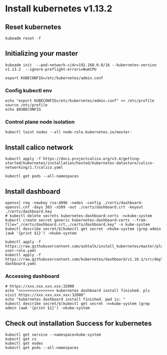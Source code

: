# Install kubernetes v1.13.2


## Reset kubernetes
```
kubeadm reset -f
```

## Initializing your master
```
kubeadm init  --pod-network-cidr=192.168.0.0/16 --kubernetes-version v1.13.2  --ignore-preflight-errors=NumCPU

export KUBECONFIG=/etc/kubernetes/admin.conf
```

### Config kubectl env
```
echo "export KUBECONFIG=/etc/kubernetes/admin.conf" >> /etc/profile
source /etc/profile
echo $KUBECONFIG
```

### Control plane node isolation
```
kubectl taint nodes --all node-role.kubernetes.io/master-
```

## Install calico network
```
kubectl apply -f https://docs.projectcalico.org/v3.4/getting-started/kubernetes/installation/hosted/kubernetes-datastore/calico-networking/1.7/calico.yaml

kubectl get pods --all-namespaces
```

## Install dashboard
```
openssl req -newkey rsa:4096 -nodes -config ./certs/dashboard-openssl.cnf -days 365 -x509 -out ./certs/dashboard.crt -keyout ./certs/dashboard.key
# kubectl delete secrets kubernetes-dashboard-certs -n=kube-system
kubectl create secret generic kubernetes-dashboard-certs --from-file="./certs/dashboard.crt,./certs/dashboard.key" -n kube-system 
kubectl describe secret/$(kubectl get secret -nkube-system |grep admin |awk '{print $1}') -nkube-system

kubectl apply -f https://raw.githubusercontent.com/asktalk/install_kubernetes/master/plugins/dashboard/dashboard-user-role.yaml
kubectl apply -f https://raw.githubusercontent.com/kubernetes/dashboard/v1.10.1/src/deploy/recommended/kubernetes-dashboard.yaml
```

### Accessing dashboard
```
# https://xxx.xxx.xxx.xxx:32000
echo ">>>>>>>>>>>>>>>> kubernetes dashboard install finished. pls visit https://xxx.xxx.xxx.xxx:32000"
echo "kubernetes dashboard install finished. pwd is: "
kubectl describe secret/$(kubectl get secret -n=kube-system |grep admin |awk '{print $1}') -nkube-system
```

## Check out installation Success for kubernetes
```
kubectl get service --namespace=kube-system
kubectl get cs
kubectl get nodes
kubectl get pods --all-namespaces
```
